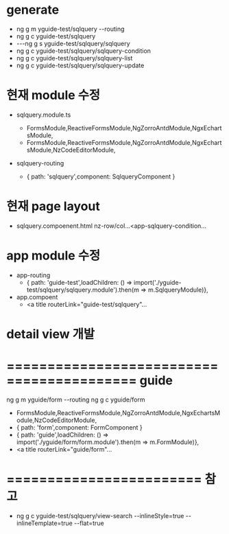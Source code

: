 # generate
- ng g m yguide-test/sqlquery --routing
- ng g c yguide-test/sqlquery
- ---ng g s yguide-test/sqlquery/sqlquery
- ng g c yguide-test/sqlquery/sqlquery-condition
- ng g c yguide-test/sqlquery/sqlquery-list
- ng g c yguide-test/sqlquery/sqlquery-update

# 현재 module 수정
- sqlquery.module.ts	
  - FormsModule,ReactiveFormsModule,NgZorroAntdModule,NgxEchartsModule,
  - FormsModule,ReactiveFormsModule,NgZorroAntdModule,NgxEchartsModule,NzCodeEditorModule,

- sqlquery-routing
  - { path: 'sqlquery',component: SqlqueryComponent }

# 현재 page layout 
- sqlquery.compoenent.html
	nz-row/col...<app-sqlquery-condition...

# app module 수정
- app-routing
  - { path: 'guide-test',loadChildren: () => import('./yguide-test/sqlquery/sqlquery.module').then(m => m.SqlqueryModule)},
- app.compoent
  - <a title routerLink="guide-test/sqlquery"...

# detail view 개발




# ========================================== guide
ng g m yguide/form --routing
ng g c yguide/form
  - FormsModule,ReactiveFormsModule,NgZorroAntdModule,NgxEchartsModule,NzCodeEditorModule,
  - { path: 'form',component: FormComponent }
  - { path: 'guide',loadChildren: () => import('./yguide/form/form.module').then(m => m.FormModule)},
  - <a title routerLink="guide/form"...



# ======================== 참고
- ng g c yguide-test/sqlquery/view-search --inlineStyle=true --inlineTemplate=true --flat=true




